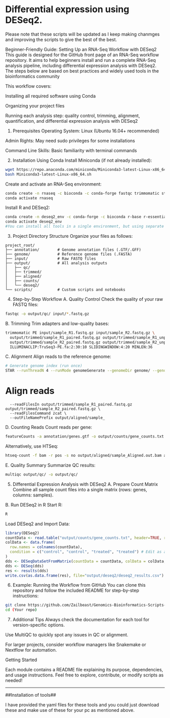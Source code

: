 # Differential expression using DESeq2.

Please note that these scripts will be updated as I keep making chanmges and improving the scripts to give the best of the best.

Beginner-Friendly Guide: Setting Up an RNA-Seq Workflow with DESeq2
This guide is designed for the GitHub front page of an RNA-Seq workflow repository. It aims to help beginners install and run a complete RNA-Seq analysis pipeline, including differential expression analysis with DESeq2. The steps below are based on best practices and widely used tools in the bioinformatics community

This workflow covers:

Installing all required software using Conda

Organizing your project files

Running each analysis step: quality control, trimming, alignment, quantification, and differential expression analysis with DESeq2

1. Prerequisites
Operating System: Linux (Ubuntu 16.04+ recommended)

Admin Rights: May need sudo privileges for some installations

Command Line Skills: Basic familiarity with terminal commands

2. Installation Using Conda
Install Miniconda (if not already installed):

```bash
wget https://repo.anaconda.com/miniconda/Miniconda3-latest-Linux-x86_64.sh
bash Miniconda3-latest-Linux-x86_64.sh
```

Create and activate an RNA-Seq environment:

```bash
conda create -n rnaseq -c bioconda -c conda-forge fastqc trimmomatic star subread samtools multiqc salmon htseq
conda activate rnaseq
```

Install R and DESeq2:

```bash
conda create -n deseq2_env -c conda-forge -c bioconda r-base r-essentials bioconductor-deseq2
conda activate deseq2_env
#You can install all tools in a single environment, but using separate environments is recommended for clarity.
```

3. Project Directory Structure
Organize your files as follows:

```text
project_root/
├── annotation/        # Genome annotation files (.GTF/.GFF)
├── genome/            # Reference genome files (.FASTA)
├── input/             # Raw FASTQ files
├── output/            # All analysis outputs
│   ├── qc/
│   ├── trimmed/
│   ├── aligned/
│   ├── counts/
│   └── deseq2/
└── scripts/           # Custom scripts and notebooks
```

4. Step-by-Step Workflow
A. Quality Control
Check the quality of your raw FASTQ files:

```bash
fastqc -o output/qc/ input/*.fastq.gz
```

B. Trimming
Trim adapters and low-quality bases:

```bash
trimmomatic PE input/sample_R1.fastq.gz input/sample_R2.fastq.gz \
  output/trimmed/sample_R1_paired.fastq.gz output/trimmed/sample_R1_unpaired.fastq.gz \
  output/trimmed/sample_R2_paired.fastq.gz output/trimmed/sample_R2_unpaired.fastq.gz \
  ILLUMINACLIP:TruSeq3-PE.fa:2:30:10 SLIDINGWINDOW:4:20 MINLEN:36
```

C. Alignment
Align reads to the reference genome:

```bash
# Generate genome index (run once)
STAR --runThreadN 4 --runMode genomeGenerate --genomeDir genome/ --genomeFastaFiles genome/genome.fa --sjdbGTFfile annotation/genes.gtf
```

# Align reads
```STAR --runThreadN 4 --genomeDir genome/ \
  --readFilesIn output/trimmed/sample_R1_paired.fastq.gz output/trimmed/sample_R2_paired.fastq.gz \
  --readFilesCommand zcat \
  --outFileNamePrefix output/aligned/sample_
```

D. Counting Reads
Count reads per gene:

```bash
featureCounts -a annotation/genes.gtf -o output/counts/gene_counts.txt output/aligned/*.bam
```

Alternatively, use HTSeq:

```bash
htseq-count -f bam -r pos -s no output/aligned/sample_Aligned.out.bam annotation/genes.gtf > output/counts/sample_counts.txt
```

E. Quality Summary
Summarize QC results:

```bash
multiqc output/qc/ -o output/qc/
```

5. Differential Expression Analysis with DESeq2
A. Prepare Count Matrix
Combine all sample count files into a single matrix (rows: genes, columns: samples).

B. Run DESeq2 in R
Start R:

```bash
R
```
Load DESeq2 and Import Data:

```r
library(DESeq2)
countData <- read.table("output/counts/gene_counts.txt", header=TRUE, row.names=1)
colData <- data.frame(
  row.names = colnames(countData),
  condition = c("control", "control", "treated", "treated") # Edit as appropriate
)
dds <- DESeqDataSetFromMatrix(countData = countData, colData = colData, design = ~ condition)
dds <- DESeq(dds)
res <- results(dds)
write.csv(as.data.frame(res), file="output/deseq2/deseq2_results.csv")
```

6. Example: Running the Workflow from GitHub
You can clone this repository and follow the included README for step-by-step instructions:

```bash
git clone https://github.com/Zailbeast/Genomics-Bioinformatics-Scripts-Repository.git/
cd (Your repo)
```

7. Additional Tips
Always check the documentation for each tool for version-specific options.

Use MultiQC to quickly spot any issues in QC or alignment.

For larger projects, consider workflow managers like Snakemake or Nextflow for automation.

Getting Started

Each module contains a README file explaining its purpose, dependencies, and usage instructions. Feel free to explore, contribute, or modify scripts as needed!

_________________________________________________________________________________________

##Installation of tools##

I have provided the yaml files for these tools and you could just download these and make use of these for your pc as mentioned above. 


